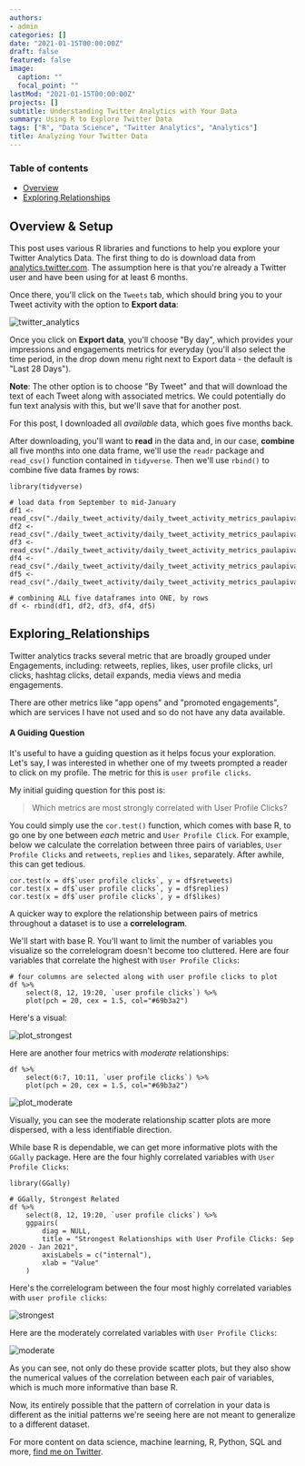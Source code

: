 ```yaml
---
authors:
- admin
categories: []
date: "2021-01-15T00:00:00Z"
draft: false
featured: false
image:
  caption: ""
  focal_point: ""
lastMod: "2021-01-15T00:00:00Z"
projects: []
subtitle: Understanding Twitter Analytics with Your Data
summary: Using R to Explore Twitter Data
tags: ["R", "Data Science", "Twitter Analytics", "Analytics"]
title: Analyzing Your Twitter Data
---
```


### Table of contents

- [Overview](#overview)
- [Exploring Relationships](#exploring_relationships)




## Overview & Setup

This post uses various R libraries and functions to help you explore your Twitter Analytics Data. The first thing to do is download data from [analytics.twitter.com](https://analytics.twitter.com/). The assumption here is that you're already a Twitter user and have been using for at least 6 months. 

Once there, you'll click on the `Tweets` tab, which should bring you to your Tweet activity with the option to **Export data**:

![twitter_analytics](./twitter_analytics.png)

Once you click on **Export data**, you'll choose "By day", which provides your impressions and engagements metrics for everyday (you'll also select the time period, in the drop down menu right next to Export data - the default is "Last 28 Days").

**Note**: The other option is to choose "By Tweet" and that will download the text of each Tweet along with associated metrics. We could potentially do fun text analysis with this, but we'll save that for another post. 

For this post, I downloaded all *available* data, which goes five months back. 

After downloading, you'll want to **read** in the data and, in our case, **combine** all five months into one data frame, we'll use the `readr` package and `read_csv()` function contained in `tidyverse`. Then we'll use `rbind()` to combine five data frames by rows:

```
library(tidyverse)

# load data from September to mid-January
df1 <- read_csv("./daily_tweet_activity/daily_tweet_activity_metrics_paulapivat_20200901_20201001_en.csv")
df2 <- read_csv("./daily_tweet_activity/daily_tweet_activity_metrics_paulapivat_20201001_20201101_en.csv")
df3 <- read_csv("./daily_tweet_activity/daily_tweet_activity_metrics_paulapivat_20201101_20201201_en.csv")
df4 <- read_csv("./daily_tweet_activity/daily_tweet_activity_metrics_paulapivat_20201201_20210101_en.csv")
df5 <- read_csv("./daily_tweet_activity/daily_tweet_activity_metrics_paulapivat_20210101_20210112_en.csv")

# combining ALL five dataframes into ONE, by rows
df <- rbind(df1, df2, df3, df4, df5)
```

## Exploring_Relationships

Twitter analytics tracks several metric that are broadly grouped under Engagements, including: retweets, replies, likes, user profile clicks, url clicks, hashtag clicks, detail expands, media views and media engagements.

There are other metrics like "app opens" and "promoted engagements", which are services I have not used and so do not have any data available. 

#### A Guiding Question

It's useful to have a guiding question as it helps focus your exploration. Let's say, I was interested in whether one of my tweets prompted a reader to click on my profile. The metric for this is `user profile clicks`.

My initial guiding question for this post is: 

> Which metrics are most strongly correlated with User Profile Clicks?

You could simply use the `cor.test()` function, which comes with base R, to go one by one between *each* metric and `User Profile Click`. For example, below we calculate the correlation between three pairs of variables, `User Profile Clicks` and `retweets`, `replies` and `likes`, separately. After awhile, this can get tedious.

```
cor.test(x = df$`user profile clicks`, y = df$retweets)
cor.test(x = df$`user profile clicks`, y = df$replies)
cor.test(x = df$`user profile clicks`, y = df$likes)
```

A quicker way to explore the relationship between pairs of metrics throughout a dataset is to use a **correlelogram**. 

We'll start with base R. You'll want to limit the number of variables you visualize so the correlelogram doesn't become too cluttered. Here are four variables that correlate the highest with `User Profile Clicks`:

```
# four columns are selected along with user profile clicks to plot
df %>%
    select(8, 12, 19:20, `user profile clicks`) %>%
    plot(pch = 20, cex = 1.5, col="#69b3a2")
```

Here's a visual:

![plot_strongest](./plot_strongest.png)

Here are another four metrics with *moderate* relationships:

```
df %>%
    select(6:7, 10:11, `user profile clicks`) %>%
    plot(pch = 20, cex = 1.5, col="#69b3a2")
```

![plot_moderate](./plot_moderate.png)

Visually, you can see the moderate relationship scatter plots are more dispersed, with a less identifiable direction. 

While base R is dependable, we can get more informative plots with the `GGally` package. Here are the four highly correlated variables with `User Profile Clicks`:

```
library(GGally)

# GGally, Strongest Related
df %>%
    select(8, 12, 19:20, `user profile clicks`) %>%
    ggpairs(
        diag = NULL,
        title = "Strongest Relationships with User Profile Clicks: Sep 2020 - Jan 2021",
        axisLabels = c("internal"),
        xlab = "Value"
    )

```

Here's the correlelogram between the four most highly correlated variables with `user profile clicks`:

![strongest](./strongest.png)

Here are the moderately correlated variables with `User Profile Clicks`:

![moderate](./moderate.png)

As you can see, not only do these provide scatter plots, but they also show the numerical values of the correlation between each pair of variables, which is much more informative than base R. 

Now, its entirely possible that the pattern of correlation in your data is different as the initial patterns we're seeing here are not meant to generalize to a different dataset. 




For more content on data science, machine learning, R, Python, SQL and more, [find me on Twitter](https://twitter.com/paulapivat).